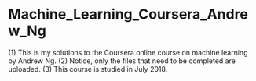 # Machine_Learning_Coursera_Andrew_Ng
(1) This is my solutions to the Coursera online course on machine learning by Andrew Ng. 
(2) Notice, only the files that need to be completed are uploaded. 
(3) This course is studied in July 2018. 
